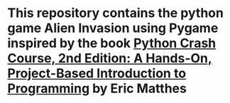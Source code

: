 # This repository contains the python game Alien Invasion using Pygame inspired by the book [Python Crash Course, 2nd Edition: A Hands-On, Project-Based Introduction to Programming](https://www.amazon.com/Python-Crash-Course-2nd-Edition/dp/1593279280/ref=sr_1_2?keywords=python+crash+course&qid=1558594250&s=gateway&sr=8-2) by Eric Matthes